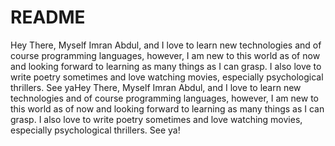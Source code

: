 # README
Hey There, Myself Imran Abdul, and I love to learn new technologies and of course programming languages, however, I am new to this world as of now and looking forward to learning as many things as I can grasp. I also love to write poetry sometimes and love watching movies, especially psychological thrillers. See yaHey There, Myself Imran Abdul, and I love to learn new technologies and of course programming languages, however, I am new to this world as of now and looking forward to learning as many things as I can grasp. I also love to write poetry sometimes and love watching movies, especially psychological thrillers. See ya!
